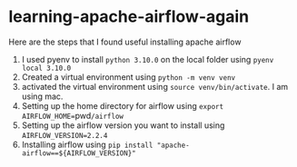 # learning-apache-airflow-again

Here are the steps that I found useful installing apache airflow

1. I used pyenv to install `python 3.10.0` on the local folder using `pyenv local 3.10.0`
2. Created a virtual environment using `python -m venv venv`
3. activated the virtual environment using `source venv/bin/activate`. I am using mac.
4. Setting up the home directory for airflow using `export AIRFLOW_HOME=`pwd`/airflow`
5. Setting up the airflow version you want to install using `AIRFLOW_VERSION=2.2.4`
5. Installing airflow using `pip install "apache-airflow==${AIRFLOW_VERSION}" `
